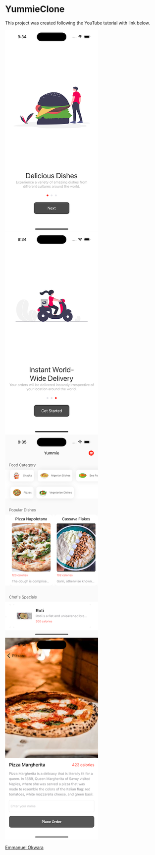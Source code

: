 # YummieClone

This project was created following the YouTube tutorial with link below.

![](https://github.com/mfazilkulakoglu/YummieClone/blob/master/ScreenShots/Simulator%20Screen%20Shot%20-%20iPhone%2014%20Pro%20-%202022-10-20%20at%2021.34.41.png)
![](https://github.com/mfazilkulakoglu/YummieClone/blob/master/ScreenShots/Simulator%20Screen%20Shot%20-%20iPhone%2014%20Pro%20-%202022-10-20%20at%2021.34.56.png)
![](https://github.com/mfazilkulakoglu/YummieClone/blob/master/ScreenShots/Simulator%20Screen%20Shot%20-%20iPhone%2014%20Pro%20-%202022-10-20%20at%2021.35.19.png)
![](https://github.com/mfazilkulakoglu/YummieClone/blob/master/ScreenShots/Simulator%20Screen%20Shot%20-%20iPhone%2014%20Pro%20-%202022-10-20%20at%2021.35.59.png)


[Emmanuel Okwara](https://www.youtube.com/playlist?list=PLgBVHL8joMCthoqCwsWAUWIiyJaPrqPA4)

 
